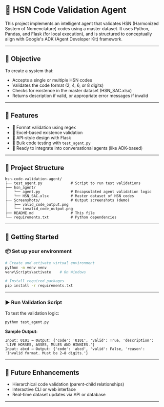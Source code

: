 # 🧾 HSN Code Validation Agent

This project implements an intelligent agent that validates HSN (Harmonized System of Nomenclature) codes using a master dataset. It uses Python, Pandas, and Flask (for local execution), and is structured to conceptually align with Google's ADK (Agent Developer Kit) framework.

---

## 📌 Objective

To create a system that:
- Accepts a single or multiple HSN codes
- Validates the code format (2, 4, 6, or 8 digits)
- Checks for existence in the master dataset (HSN_SAC.xlsx)
- Returns description if valid, or appropriate error messages if invalid

---

## 🧠 Features

- 🔎 Format validation using regex
- 📂 Excel-based existence validation
- 💬 API-style design with Flask
- 🔁 Bulk code testing with `test_agent.py`
- 🔧 Ready to integrate into conversational agents (like ADK-based)

---

## 📁 Project Structure

```
hsn-code-validation-agent/
├── test_agent.py             # Script to run test validations
├── hsn_agent/
│   └── agent.py              # Encapsulated agent validation logic
│   └── HSN_SAC.xlsx          # Master dataset of HSN codes
├── Screenshots/              # Output screenshots (demo)
│   ├── valid_code_output.png
│   └── invalid_code_output.png
├── README.md                 # This file
└── requirements.txt          # Python dependencies
```

---

## 🚀 Getting Started

### 📦 Set up your environment

```bash
# Create and activate virtual environment
python -m venv venv
venv\Scripts\activate    # On Windows

# Install required packages
pip install -r requirements.txt
```

---

### ▶️ Run Validation Script

To test the validation logic:

```bash
python test_agent.py
```

**Sample Output:**
```
Input: 0101 → Output: {'code': '0101', 'valid': True, 'description': 'LIVE HORSES, ASSES, MULES AND HINNIES.'}
Input: abcd → Output: {'code': 'abcd', 'valid': False, 'reason': 'Invalid format. Must be 2–8 digits.'}
```

---

## 🔮 Future Enhancements

- Hierarchical code validation (parent-child relationships)
- Interactive CLI or web interface
- Real-time dataset updates via API or database

---


